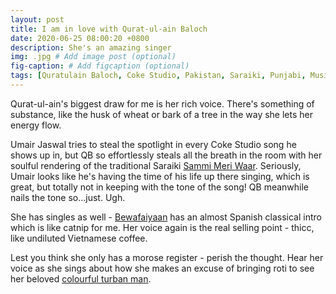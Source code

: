 ```yaml
---
layout: post
title: I am in love with Qurat-ul-ain Baloch
date: 2020-06-25 08:00:20 +0800
description: She's an amazing singer
img: .jpg # Add image post (optional)
fig-caption: # Add figcaption (optional)
tags: [Quratulain Baloch, Coke Studio, Pakistan, Saraiki, Punjabi, Music, Qawwali]
---
```


Qurat-ul-ain's biggest draw for me is her rich voice. There's something of substance, like the husk of wheat or bark of a tree in the way she lets her energy flow.

Umair Jaswal tries to steal the spotlight in every Coke Studio song he shows up in, but QB so effortlessly steals all the breath in the room with her soulful rendering of the traditional Saraiki [Sammi Meri Waar](https://www.youtube.com/watch?v=KHLNSxe5Y8A). Seriously, Umair looks like he's having the time of his life up there singing, which is great, but totally not in keeping with the tone of the song! QB meanwhile nails the tone so...just. Ugh.

She has singles as well - [Bewafaiyaan](https://www.youtube.com/watch?v=5kY5tyrdMh8) has an almost Spanish classical intro which is like catnip for me. Her voice again is the real selling point - thicc, like undiluted Vietnamese coffee.

Lest you think she only has a morose register - perish the thought. Hear her voice as she sings about how she makes an excuse of bringing roti to see her beloved [colourful turban man](https://youtu.be/xhgt47nvZUQ?t=296).

